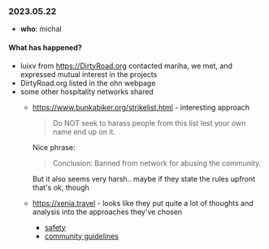 ### 2023.05.22

* **who**: michal

#### What has happened?

* luixv from https://DirtyRoad.org contacted mariha, we met, and expressed mutual interest in the projects
* DirtyRoad.org listed in the ohn webpage
* some other hospitality networks shared
    * https://www.bunkabiker.org/strikelist.html - interesting approach
        > Do NOT seek to harass people from this list lest your own name end up on it.
        
        Nice phrase:
        > Conclusion: Banned from network for abusing the community.
        
        But it also seems very harsh.. maybe if they state the rules upfront that's ok, though
    * https://xenia.travel - looks like they put quite a lot of thoughts and analysis into the approaches they've chosen
        * [safety](https://xenia.travel/info/safety.php)
        * [community guidelines](https://xenia.travel/legal/guidelines.php)
